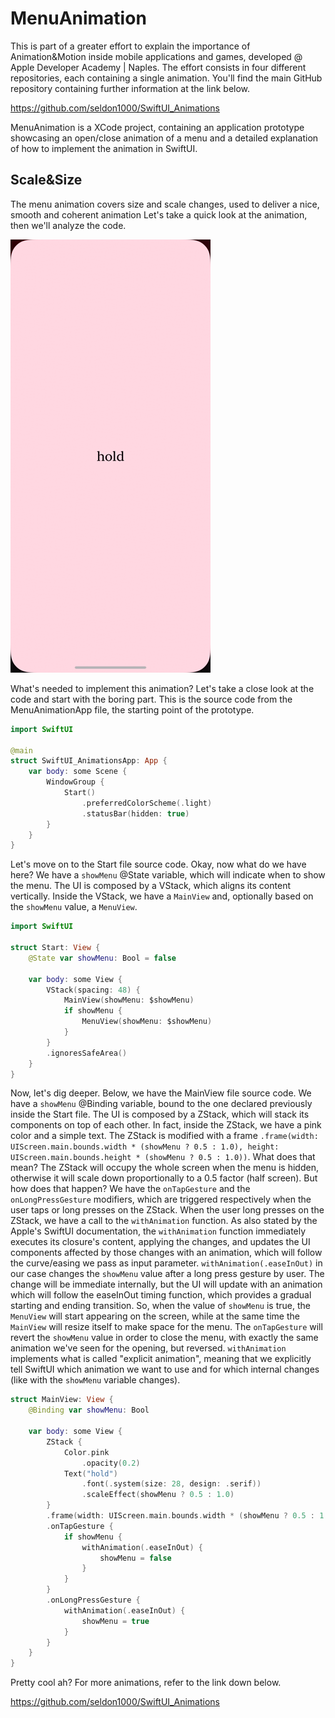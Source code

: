 # MenuAnimation

This is part of a greater effort to explain the importance of Animation&Motion inside mobile applications and games, developed @ Apple Developer Academy | Naples. The effort consists in four different repositories, each containing a single animation. You'll find the main GitHub repository containing further information at the link below.

https://github.com/seldon1000/SwiftUI_Animations

MenuAnimation is a XCode project, containing an application prototype showcasing an open/close animation of a menu and a detailed explanation of how to implement the animation in SwiftUI. 

## Scale&Size
The menu animation covers size and scale changes, used to deliver a nice, smooth and coherent animation  Let's take a quick look at the animation, then we'll analyze the code.

![Alt Text](https://github.com/seldon1000/MenuAnimation/blob/main/menu.gif)

What's needed to implement this animation? Let's take a close look at the code and start with the boring part. This is the source code from the MenuAnimationApp file, the starting point of the prototype.

```swift
import SwiftUI

@main
struct SwiftUI_AnimationsApp: App {
    var body: some Scene {
        WindowGroup {
            Start()
                .preferredColorScheme(.light)
                .statusBar(hidden: true)
        }
    }
}
```

Let's move on to the Start file source code. Okay, now what do we have here? We have a ```showMenu``` @State variable, which will indicate when to show the menu. The UI is composed by a VStack, which aligns its content vertically. Inside the VStack, we have a ```MainView``` and, optionally based on the ```showMenu``` value, a ```MenuView```.

```swift
import SwiftUI

struct Start: View {
    @State var showMenu: Bool = false
    
    var body: some View {
        VStack(spacing: 48) {
            MainView(showMenu: $showMenu)
            if showMenu {
                MenuView(showMenu: $showMenu)
            }
        }
        .ignoresSafeArea()
    }
}
```

Now, let's dig deeper. Below, we have the MainView file source code. We have a ```showMenu``` @Binding variable, bound to the one declared previously inside the Start file. The UI is composed by a ZStack, which will stack its components on top of each other. In fact, inside the ZStack, we have a pink color and a simple text. The ZStack is modified with a frame ```.frame(width: UIScreen.main.bounds.width * (showMenu ? 0.5 : 1.0), height: UIScreen.main.bounds.height * (showMenu ? 0.5 : 1.0))```. What does that mean? The ZStack will occupy the whole screen when the menu is hidden, otherwise it will scale down proportionally to a 0.5 factor (half screen). But how does that happen? We have the ```onTapGesture``` and the ```onLongPressGesture``` modifiers, which are triggered respectively when the user taps or long presses on the ZStack. When the user long presses on the ZStack, we have a call to the ```withAnimation``` function. As also stated by the Apple's SwiftUI documentation, the ```withAnimation``` function immediately executes its closure's content, applying the changes, and updates the UI components affected by those changes with an animation, which will follow the curve/easing we pass as input parameter. ```withAnimation(.easeInOut)``` in our case changes the ```showMenu``` value after a long press gesture by user. The change will be immediate internally, but the UI will update with an animation which will follow the easeInOut timing function, which provides a gradual starting and ending transition. So, when the value of ```showMenu``` is true, the ```MenuView``` will start appearing on the screen, while at the same time the ```MainView``` will resize itself to make space for the menu. The ```onTapGesture``` will revert the ```showMenu``` value in order to close the menu, with exactly the same animation we've seen for the opening, but reversed. ```withAnimation``` implements what is called "explicit animation", meaning that we explicitly tell SwiftUI which animation we want to use and for which internal changes (like with the ```showMenu``` variable changes).

```swift
struct MainView: View {
    @Binding var showMenu: Bool
    
    var body: some View {
        ZStack {
            Color.pink
                .opacity(0.2)
            Text("hold")
                .font(.system(size: 28, design: .serif))
                .scaleEffect(showMenu ? 0.5 : 1.0)
        }
        .frame(width: UIScreen.main.bounds.width * (showMenu ? 0.5 : 1.0), height: UIScreen.main.bounds.height * (showMenu ? 0.5 : 1.0))
        .onTapGesture {
            if showMenu {
                withAnimation(.easeInOut) {
                    showMenu = false
                }
            }
        }
        .onLongPressGesture {
            withAnimation(.easeInOut) {
                showMenu = true
            }
        }
    }
}
```

Pretty cool ah? For more animations, refer to the link down below.

https://github.com/seldon1000/SwiftUI_Animations
